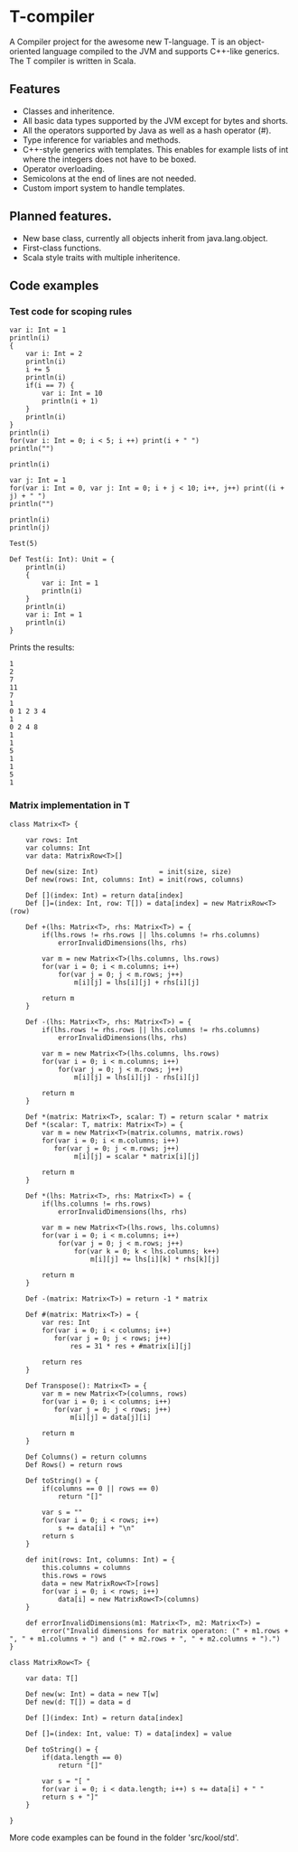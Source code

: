 # T-compiler
A Compiler project for the awesome new T-language. T is an object-oriented language compiled to the JVM and supports C++-like generics. The T compiler is written in Scala.

## Features
* Classes and inheritence.
* All basic data types supported by the JVM except for bytes and shorts.
* All the operators supported by Java as well as a hash operator (#). 
* Type inference for variables and methods.
* C++-style generics with templates. This enables for example lists of int where the integers does not have to be boxed.
* Operator overloading.
* Semicolons at the end of lines are not needed.
* Custom import system to handle templates.

## Planned features.
* New base class, currently all objects inherit from java.lang.object.
* First-class functions.
* Scala style traits with multiple inheritence.

## Code examples

### Test code for scoping rules
```
var i: Int = 1
println(i)
{
	var i: Int = 2
	println(i)
	i += 5
	println(i)
	if(i == 7) {
		var i: Int = 10
		println(i + 1)
	}
	println(i)
}
println(i)
for(var i: Int = 0; i < 5; i ++) print(i + " ")
println("")

println(i)

var j: Int = 1
for(var i: Int = 0, var j: Int = 0; i + j < 10; i++, j++) print((i + j) + " ")
println("")

println(i)
println(j)

Test(5)

Def Test(i: Int): Unit = {
	println(i)
	{
		var i: Int = 1
		println(i)
	}
	println(i)
	var i: Int = 1
	println(i)
}
```
Prints the results:
```
1
2
7
11
7
1
0 1 2 3 4
1
0 2 4 8
1
1
5
1
1
5
1

```


### Matrix implementation in T
```
class Matrix<T> {

    var rows: Int
    var columns: Int
    var data: MatrixRow<T>[]

    Def new(size: Int)               = init(size, size)
    Def new(rows: Int, columns: Int) = init(rows, columns)

    Def [](index: Int) = return data[index]
    Def []=(index: Int, row: T[]) = data[index] = new MatrixRow<T>(row)

    Def +(lhs: Matrix<T>, rhs: Matrix<T>) = {
        if(lhs.rows != rhs.rows || lhs.columns != rhs.columns)
            errorInvalidDimensions(lhs, rhs)

        var m = new Matrix<T>(lhs.columns, lhs.rows)
        for(var i = 0; i < m.columns; i++)
            for(var j = 0; j < m.rows; j++)
                m[i][j] = lhs[i][j] + rhs[i][j]

        return m
    }

    Def -(lhs: Matrix<T>, rhs: Matrix<T>) = {
        if(lhs.rows != rhs.rows || lhs.columns != rhs.columns)
            errorInvalidDimensions(lhs, rhs)

        var m = new Matrix<T>(lhs.columns, lhs.rows)
        for(var i = 0; i < m.columns; i++)
            for(var j = 0; j < m.rows; j++)
                m[i][j] = lhs[i][j] - rhs[i][j]

        return m
    }

    Def *(matrix: Matrix<T>, scalar: T) = return scalar * matrix
    Def *(scalar: T, matrix: Matrix<T>) = {
        var m = new Matrix<T>(matrix.columns, matrix.rows)
        for(var i = 0; i < m.columns; i++)
           for(var j = 0; j < m.rows; j++)
                m[i][j] = scalar * matrix[i][j]

        return m
    }

    Def *(lhs: Matrix<T>, rhs: Matrix<T>) = {
        if(lhs.columns != rhs.rows)
            errorInvalidDimensions(lhs, rhs)

        var m = new Matrix<T>(lhs.rows, lhs.columns)
        for(var i = 0; i < m.columns; i++)
            for(var j = 0; j < m.rows; j++)
                for(var k = 0; k < lhs.columns; k++)
                    m[i][j] += lhs[i][k] * rhs[k][j]

        return m
    }

    Def -(matrix: Matrix<T>) = return -1 * matrix

    Def #(matrix: Matrix<T>) = {
        var res: Int
        for(var i = 0; i < columns; i++)
           for(var j = 0; j < rows; j++)
               res = 31 * res + #matrix[i][j]

        return res
    }

    Def Transpose(): Matrix<T> = {
        var m = new Matrix<T>(columns, rows)
        for(var i = 0; i < columns; i++)
           for(var j = 0; j < rows; j++)
               m[i][j] = data[j][i]

        return m
    }

    Def Columns() = return columns
    Def Rows() = return rows

    Def toString() = {
        if(columns == 0 || rows == 0)
            return "[]"

        var s = ""
        for(var i = 0; i < rows; i++)
            s += data[i] + "\n"
        return s
    }

    def init(rows: Int, columns: Int) = {
        this.columns = columns
        this.rows = rows
        data = new MatrixRow<T>[rows]
        for(var i = 0; i < rows; i++)
            data[i] = new MatrixRow<T>(columns)
    }

    def errorInvalidDimensions(m1: Matrix<T>, m2: Matrix<T>) =
        error("Invalid dimensions for matrix operaton: (" + m1.rows + ", " + m1.columns + ") and (" + m2.rows + ", " + m2.columns + ").")
}

class MatrixRow<T> {

    var data: T[]

    Def new(w: Int) = data = new T[w]
    Def new(d: T[]) = data = d

    Def [](index: Int) = return data[index]

    Def []=(index: Int, value: T) = data[index] = value

    Def toString() = {
        if(data.length == 0)
            return "[]"

        var s = "[ "
        for(var i = 0; i < data.length; i++) s += data[i] + " "
        return s + "]"
    }

}
```

More code examples can be found in the folder 'src/kool/std'.